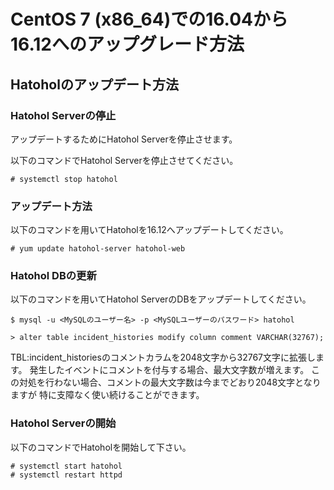 CentOS 7 (x86_64)での16.04から16.12へのアップグレード方法
=====================================================================

Hatoholのアップデート方法
-------------------------------

### Hatohol Serverの停止

アップデートするためにHatohol Serverを停止させます。

以下のコマンドでHatohol Serverを停止させてください。

    # systemctl stop hatohol

### アップデート方法

以下のコマンドを用いてHatoholを16.12へアップデートしてください。

    # yum update hatohol-server hatohol-web

### Hatohol DBの更新

以下のコマンドを用いてHatohol ServerのDBをアップデートしてください。

    $ mysql -u <MySQLのユーザー名> -p <MySQLユーザーのパスワード> hatohol
    
    > alter table incident_histories modify column comment VARCHAR(32767);

TBL:incident_historiesのコメントカラムを2048文字から32767文字に拡張します。
発生したイベントにコメントを付与する場合、最大文字数が増えます。
この対処を行わない場合、コメントの最大文字数は今までどおり2048文字となりますが
特に支障なく使い続けることができます。


### Hatohol Serverの開始

以下のコマンドでHatoholを開始して下さい。

    # systemctl start hatohol
    # systemctl restart httpd

